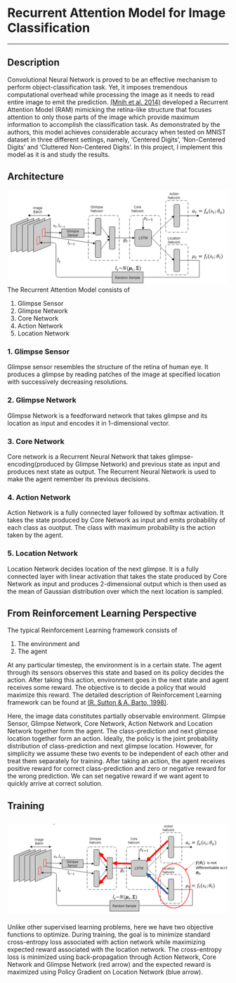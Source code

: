 # Recurrent Attention Model for Image Classification
---
## Description
Convolutional Neural Network is proved to be an effective mechanism to perform object-classification task. Yet, it imposes tremendous computational overhead while processing the image as it needs to read entire image to emit the prediction. [(Mnih et al. 2014)](https://arxiv.org/pdf/1406.6247.pdf) developed a Recurrent Attention Model (RAM) mimicking the retina-like structure that focuses attention to only those parts of the image which provide maximum information to accomplish the classification task. As demonstrated by the authors, this model achieves considerable accuracy when tested on MNIST dataset in three different settings, namely, ‘Centered Digits’, ‘Non-Centered Digits’ and ‘Cluttered Non-Centered Digits’. In this project, I implement this model as it is and study the results.

## Architecture
![Architecture](images/architecture.png "Architecture of the Recurrent Attention Model")
The Recurrent Attention Model consists of
1. Glimpse Sensor
2. Glimpse Network
3. Core Network
4. Action Network
5. Location Network

### 1. Glimpse Sensor
Glimpse sensor resembles the structure of the retina of human eye. It produces a glimpse by reading patches of the image at specified location with successively decreasing resolutions.

### 2. Glimpse Network
Glimpse Network is a feedforward network that takes glimpse and its location as input and encodes it in 1-dimensional vector.

### 3. Core Network
Core network is a Recurrent Neural Network that takes glimpse-encoding(produced by Glimpse Network) and previous state as input and produces next state as output. The Recurrent Neural Network is used to make the agent remember its previous decisions.

### 4. Action Network
Action Network is a fully connected layer followed by softmax activation. It takes the state produced by Core Network as input and emits probability of each class as ouotput. The class with maximum probability is the action taken by the agent.

### 5. Location Network
Location Network decides location of the next glimpse. It is a fully connected layer with linear activation that takes the state produced by Core Network as input and produces 2-dimensional output which is then used as the mean of Gaussian distribution over which the next location is sampled.

## From Reinforcement Learning Perspective
The typical Reinforcement Learning framework consists of
1. The environment and
2. The agent

At any particular timestep, the environment is in a certain state. The agent through its sensors observes this state and based on its policy decides the action. After taking this action, environment goes in the next state and agent receives some reward. The objective is to decide a policy that would maximize this reward. The detailed description of Reinforcement Learning framework can be found at [(R. Sutton & A. Barto, 1998)](http://incompleteideas.net/book/bookdraft2017nov5.pdf).

Here, the image data constitutes partially observable environment. Glimpse Sensor, Glimpse Network, Core Network, Action Network and Location Network together form the agent. The class-prediction and next glimpse location together form an action. Ideally, the policy is the joint probability distribution of class-prediction and next glimpse location. However, for simplicity we assume these two events to be independent of each other and treat them separately for training. After taking an action, the agent receives positive reward for correct class-prediction and zero or negative reward for the wrong prediction. We can set negative reward if we want agent to quickly arrive at correct solution.

## Training
![Training](images/training_process.png "Training Procedure of the Recurrent Attention Model")
--
Unlike other supervised learning problems, here we have two objective functions to optimize. During training, the goal is to minimize standard cross-entropy loss associated with action network while maximizing expected reward associated with the location network. The cross-entropy loss is minimized using back-propagation through Action Network, Core Network and Glimpse Network (red arrow) and the expected reward is maximized using Policy Gradient on Location Network (blue arrow).
